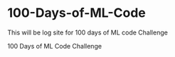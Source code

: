 # 100-Days-of-ML-Code
<p> This will be log site for 100 days of ML code Challenge </p>
100 Days of ML Code Challenge
